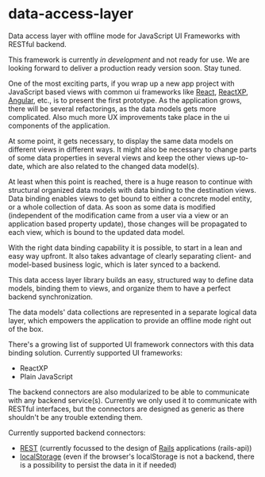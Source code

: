 # data-access-layer
Data access layer with offline mode for JavaScript UI Frameworks with RESTful backend.

This framework is currently *in development* and not ready for use. We are looking forward to deliver a production ready version soon. Stay tuned.


One of the most exciting parts, if you wrap up a new app project with JavaScript based views with common ui frameworks like [React](https://reactjs.org/), [ReactXP](https://microsoft.github.io/reactxp/), [Angular](https://angular.io/), etc., is to present the first prototype. As the application grows, there will be several refactorings, as the data models gets more complicated. Also much more UX improvements take place in the ui components of the application.

At some point, it gets necessary, to display the same data models on different views in different ways. It might also be necessary to change parts of some data properties in several views and keep the other views up-to-date, which are also related to the changed data model(s).

At least when this point is reached, there is a huge reason to continue with structural organized data models with data binding to the destination views. Data binding enables views to get bound to either a concrete model entity, or a whole collection of data. As soon as some data is modified (independent of the modification came from a user via a view or an application based property update), those changes will be propagated to each view, which is bound to the updated data model.

With the right data binding capability it is possible, to start in a lean and easy way upfront. It also takes advantage of clearly separating client- and model-based business logic, which is later synced to a backend.

This data access layer library builds an easy, structured way to define data models, binding them to views, and organize them to have a perfect backend synchronization.

The data models' data collections are represented in a separate logical data layer, which empowers the application to provide an offline mode right out of the box.

There's a growing list of supported UI framework connectors with this data binding solution. Currently supported UI frameworks:
- ReactXP
- Plain JavaScript

The backend connectors are also modularized to be able to communicate with any backend service(s). Currently we only used it to communicate with RESTful interfaces, but the connectors are designed as generic as there shouldn't be any trouble extending them.

Currently supported backend connectors:
- [REST](https://en.wikipedia.org/wiki/Representational_state_transfer) (currently focussed to the design of [Rails](https://en.wikipedia.org/wiki/Ruby_on_Rails) applications (rails-api))
- [localStorage](https://en.wikipedia.org/wiki/Web_storage#localStorage) (even if the browser's localStorage is not a backend, there is a possibility to persist the data in it if needed)
